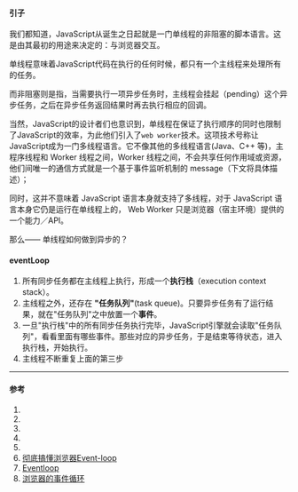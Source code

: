 #### 引子
我们都知道，JavaScript从诞生之日起就是一门单线程的非阻塞的脚本语言。这是由其最初的用途来决定的：与浏览器交互。

单线程意味着JavaScript代码在执行的任何时候，都只有一个主线程来处理所有的任务。

而非阻塞则是指，当需要执行一项异步任务时，主线程会挂起（pending）这个异步任务，之后在异步任务返回结果时再去执行相应的回调。

当然，JavaScript的设计者们也意识到，单线程在保证了执行顺序的同时也限制了JavaScript的效率，为此他们引入了`web worker`技术。这项技术号称让JavaScript成为一门多线程语言。它不像其他的多线程语言(Java、C++ 等)，主程序线程和 Worker 线程之间，Worker 线程之间，不会共享任何作用域或资源，他们间唯一的通信方式就是一个基于事件监听机制的 message（下文将具体描述）；

同时，这并不意味着 JavaScript 语言本身就支持了多线程，对于 JavaScript 语言本身它仍是运行在单线程上的， Web Worker 只是浏览器（宿主环境）提供的一个能力／API。

那么—— 单线程如何做到异步的？
<!-- - EventLoop是什么？
- macrotask 和 microtask 是什么，它们有何区别 -->

#### eventLoop
1. 所有同步任务都在主线程上执行，形成一个**执行栈**（execution context stack）。
2. 主线程之外，还存在 **"任务队列"**(task queue)。只要异步任务有了运行结果，就在"任务队列"之中放置一个**事件**。
3. 一旦"执行栈"中的所有同步任务执行完毕，JavaScript引擎就会读取"任务队列"，看看里面有哪些事件。那些对应的异步任务，于是结束等待状态，进入执行栈，开始执行。
4. 主线程不断重复上面的第三步


___
#### 参考
1. [](http://lynnelv.github.io/js-event-loop-browser)
2. [](https://github.com/amandakelake/blog/issues/26)
3. [](https://juejin.im/post/5df631afe51d45581269a7b5)
4. [](https://zhuanlan.zhihu.com/p/25184390)
5. [](https://zhuanlan.zhihu.com/p/33058983)
6. [彻底搞懂浏览器Event-loop](https://github.com/YvetteLau/Blog/issues/4)
7. [Eventloop](https://juejin.im/post/5c72307551882562e74812dc)
8. [浏览器的事件循环](https://juejin.im/post/5edc658de51d45784b1304aa)
